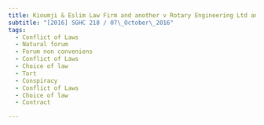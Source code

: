 ```yaml
---
title: Kioumji & Eslim Law Firm and another v Rotary Engineering Ltd and others 
subtitle: "[2016] SGHC 218 / 07\_October\_2016"
tags:
  - Conflict of Laws
  - Natural forum
  - Forum non conveniens
  - Conflict of Laws
  - Choice of law
  - Tort
  - Conspiracy
  - Conflict of Laws
  - Choice of law
  - Contract

---
```


